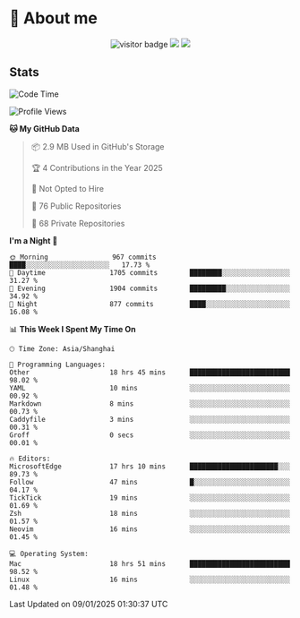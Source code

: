 <!-- ![](https://youpai.roccoshi.top/img/20200804214216.png) -->

# 🧐 About me
 
<p align="center">
<img src="https://visitor-badge.laobi.icu/badge?page_id=Lincest.Lincest&title=hits" alt="visitor badge"/>
<a href="mailto:imroccoshi@gmail.com"><img src="https://img.shields.io/badge/gmail-imroccoshi%40gmail.com-red"></a>
<a href="https://blog.roccoshi.top"><img src="https://img.shields.io/badge/blog-roccoshi-green"></a>
</p>

## Stats

<!--START_SECTION:waka-->
![Code Time](http://img.shields.io/badge/Code%20Time-1%2C884%20hrs%2049%20mins-blue)

![Profile Views](http://img.shields.io/badge/Profile%20Views-0-blue)

**🐱 My GitHub Data** 

> 📦 2.9 MB Used in GitHub's Storage 
 > 
> 🏆 4 Contributions in the Year 2025
 > 
> 🚫 Not Opted to Hire
 > 
> 📜 76 Public Repositories 
 > 
> 🔑 68 Private Repositories 
 > 
**I'm a Night 🦉** 

```text
🌞 Morning                967 commits         ████░░░░░░░░░░░░░░░░░░░░░   17.73 % 
🌆 Daytime                1705 commits        ████████░░░░░░░░░░░░░░░░░   31.27 % 
🌃 Evening                1904 commits        █████████░░░░░░░░░░░░░░░░   34.92 % 
🌙 Night                  877 commits         ████░░░░░░░░░░░░░░░░░░░░░   16.08 % 
```


📊 **This Week I Spent My Time On** 

```text
🕑︎ Time Zone: Asia/Shanghai

💬 Programming Languages: 
Other                    18 hrs 45 mins      █████████████████████████   98.02 % 
YAML                     10 mins             ░░░░░░░░░░░░░░░░░░░░░░░░░   00.92 % 
Markdown                 8 mins              ░░░░░░░░░░░░░░░░░░░░░░░░░   00.73 % 
Caddyfile                3 mins              ░░░░░░░░░░░░░░░░░░░░░░░░░   00.31 % 
Groff                    0 secs              ░░░░░░░░░░░░░░░░░░░░░░░░░   00.01 % 

🔥 Editors: 
MicrosoftEdge            17 hrs 10 mins      ██████████████████████░░░   89.73 % 
Follow                   47 mins             █░░░░░░░░░░░░░░░░░░░░░░░░   04.17 % 
TickTick                 19 mins             ░░░░░░░░░░░░░░░░░░░░░░░░░   01.69 % 
Zsh                      18 mins             ░░░░░░░░░░░░░░░░░░░░░░░░░   01.57 % 
Neovim                   16 mins             ░░░░░░░░░░░░░░░░░░░░░░░░░   01.45 % 

💻 Operating System: 
Mac                      18 hrs 51 mins      █████████████████████████   98.52 % 
Linux                    16 mins             ░░░░░░░░░░░░░░░░░░░░░░░░░   01.48 % 
```


 Last Updated on 09/01/2025 01:30:37 UTC
<!--END_SECTION:waka-->


